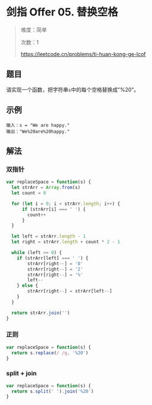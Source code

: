 # 剑指 Offer 05. 替换空格

> 难度：简单
>
> 次数：1
>
> https://leetcode.cn/problems/ti-huan-kong-ge-lcof

## 题目

请实现一个函数，把字符串`s`中的每个空格替换成"%20"。

## 示例

```
输入：s = "We are happy."
输出："We%20are%20happy."
```

## 解法

### 双指针

```javascript
var replaceSpace = function(s) {
  let strArr = Array.from(s)
  let count = 0

  for (let i = 0; i < strArr.length; i++) {
      if (strArr[i] === ' ') {
        count++
      }
  }

  let left = strArr.length - 1
  let right = strArr.length + count * 2 - 1

  while (left >= 0) {
    if (strArr[left] === ' ') {
        strArr[right--] = '0'
        strArr[right--] = '2'
        strArr[right--] = '%'
        left--
    } else {
        strArr[right--] = strArr[left--]
    }
  }

  return strArr.join('')
}
```

### 正则

```javascript
var replaceSpace = function(s) {  
  return s.replace(/ /g, '%20')
}
```

### split + join

```javascript
var replaceSpace = function(s) {  
  return s.split(' ').join('%20')
}
```
